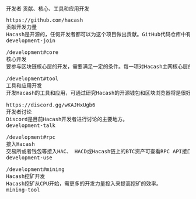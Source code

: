 开发者
贡献、核心、工具和应用开发



<pre class="nav">
https://github.com/hacash
贡献开发力量
Hacash是开源的，任何开发者都可以为这个项目做出贡献。GitHub代码仓库中有你需要的一切。
development-join

/development#core
核心开发
要参与区块链核心层的开发，需要满足一定的条件。每一项对Hacash主网核心层的新增和变动，都需要提起一份Hacash改进提议（HIP）作为评估依据。

/development#tool
工具和应用开发
开发Hacash的工具和应用，可通过研究Hacash的开源钱包和区块浏览器将是很好的开始方式。

https://discord.gg/wKAJHxUgb6
开发者讨论
Discord是目前Hacash开发者进行讨论的主要地方。
development-talk

/development#rpc
接入Hacash
交易所或者钱包等接入HAC、 HACD或Hacash链上的BTC资产可查看RPC API接口。
development-use

/development#mining
Hacash挖矿开发
Hacash挖矿从CPU开始，需更多的开发力量投入来提高挖矿的效率。
mining-tool
</pre>
